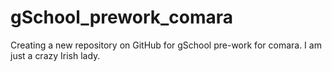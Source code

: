 # gSchool_prework_comara
Creating a new repository on GitHub for gSchool pre-work for comara.
I am just a crazy Irish lady.
